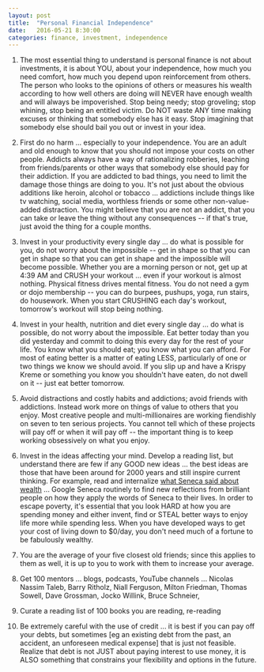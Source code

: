 ```yaml
---
layout: post
title:  "Personal Financial Independence"
date:   2016-05-21 8:30:00
categories: finance, investment, independence
---
```


1) The most essential thing to understand is personal finance is not about investments, it is about YOU, about your independence, how much you need comfort, how much you depend upon reinforcement from others. The person who looks to the opinions of others or measures his wealth according to how well others are doing will NEVER have enough wealth and will always be impoverished. Stop being needy; stop groveling; stop whining, stop being an entitled victim. Do NOT waste ANY time making excuses or thinking that somebody else has it easy. Stop imagining that somebody else should bail you out or invest in your idea.

2) First do no harm ... especially to your independence. You are an adult and old enough to know that you should not impose your costs on other people. Addicts always have a way of rationalizing robberies, leaching from friends/parents or other ways that somebody else should pay for their addiction.  If you are addicted to bad things, you need to limit the damage those things are doing to you.  It's not just about the obvious additions like heroin, alcohol or tobacco ... addictions include things like tv watching, social media, worthless friends or some other non-value-added distraction. You might believe that you are not an addict, that you can take or leave the thing without any consequences -- if that's true, just avoid the thing for a couple months.

3) Invest in your productivity every single day ... do what is possible for you, do not worry about the impossible -- get in shape so that you can get in shape so that you can get in shape and the impossible will become possible.  Whether you are a morning person or not, get up at 4:39 AM and CRUSH your workout ... even if your workout is almost nothing. Physical fitness drives mental fitness. You do not need a gym or dojo membership -- you can do burpees, pushups, yoga, run stairs, do housework. When you start CRUSHING each day's workout, tomorrow's workout will stop being nothing.

4) Invest in your health, nutrition and diet every single day ... do what is possible, do not worry about the impossible.  Eat better today than you did yesterday and commit to doing this every day for the rest of your life. You know what you should eat; you know what you can afford. For most of eating better is a matter of eating LESS, particularly of one or two things we know we should avoid. If you slip up and have a Krispy Kreme or something you know you shouldn't have eaten, do not dwell on it -- just eat better tomorrow.

5) Avoid distractions and costly habits and addictions; avoid friends with addictions. Instead work more on things of value to others that you enjoy. Most creative people and multi-millionaires are working fiendishly on seven to ten serious projects. You cannot tell which of these projects will pay off or when it will pay off -- the important thing is to keep working obsessively on what you enjoy.

6) Invest in the ideas affecting your mind. Develop a reading list, but understand there are few if any GOOD new ideas ... the best ideas are those that have been around for 2000 years and still inspire current thinking. For example, read and internalize [what Seneca said about wealth](https://25iq.com/2015/05/28/a-dozen-things-ive-learned-from-seneca-the-younger-about-venture-capital-startups-business-and-life/) ... Google Seneca routinely to find new reflections from brilliant people on how they apply the words of Seneca to their lives.  In order to escape poverty, it's essential that you look HARD at how you are spending money and either invent, find or STEAL better ways to enjoy life more while spending less. When you have developed ways to get your cost of living down to $0/day, you don't need much of a fortune to be fabulously wealthy.

7) You are the average of your five closest old friends; since this applies to them as well, it is up to you to work with them to increase your average.

8) Get 100 mentors ... blogs, podcasts, YouTube channels ... Nicolas Nassim Taleb, Barry Ritholz, Niall Ferguson, Milton Friedman, Thomas Sowell, Dave Grossman, Jocko Willink, Bruce Schneier,

9) Curate a reading list of 100 books you are reading, re-reading

10) Be extremely careful with the use of credit ... it is best if you can pay off your debts, but sometimes [eg an existing debt from the past, an accident, an unforeseen medical expense] that is just not feasible.  Realize that debt is not JUST about paying interest to use money, it is ALSO something that constrains your flexibility and options in the future.  
